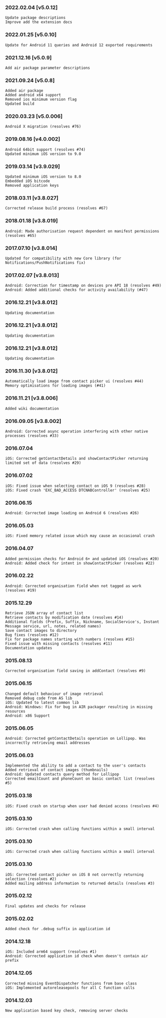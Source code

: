 ### 2022.02.04 [v5.0.12]

```
Update package descriptions 
Improve add the extension docs
```

### 2022.01.25 [v5.0.10]

```
Update for Android 11 queries and Android 12 exported requirements
```

### 2021.12.16 [v5.0.9]

```
Add air package parameter descriptions
```

### 2021.09.24 [v5.0.8]

```
Added air package
Added android x64 support
Removed ios minimum version flag
Updated build
```



### 2020.03.23 [v5.0.006]

```
Android X migration (resolves #76)
```


### 2019.08.16 [v4.0.002]

```
Android 64bit support (resolves #74)
Updated minimum iOS version to 9.0 
```


### 2019.03.14 [v3.9.029]

```
Updated minimum iOS version to 8.0
Embedded iOS bitcode
Removed application keys 
```


### 2018.03.11 [v3.8.027]

```
Corrected release build process (resolves #67)
```


### 2018.01.18 [v3.8.019]

```
Android: Made authorisation request dependent on manifest permissions (resolves #65)
```


### 2017.07.10 [v3.8.014]

```
Updated for compatibility with new Core library (for Notifications/PushNotifications fix)
```


### 2017.02.07 [v3.8.013]

```
Android: Correction for timestamp on devices pre API 18 (resolves #49)
Android: Added additional checks for activity availability (#47)
```


### 2016.12.21 [v3.8.012]

```
Updating documentation
```


### 2016.12.21 [v3.8.012]

```
Updating documentation
```


### 2016.12.21 [v3.8.012]

```
Updating documentation
```


### 2016.11.30 [v3.8.012]

```
Automatically load image from contact picker ui (resolves #44)
Memory optimisations for loading images (#41)
```


### 2016.11.21 [v3.8.006]

```
Added wiki documentation
```


### 2016.09.05 [v3.8.002]

```
Android: Corrected async operation interfering with other native processes (resolves #33)
```


###  2016.07.04

```
iOS: Corrected getContactDetails and showContactPicker returning limited set of data (resolves #29)
```


###  2016.07.02

```
iOS: Fixed issue when selecting contact on iOS 9 (resolves #28)
iOS: Fixed crash 'EXC_BAD_ACCESS DTCNABController' (resolves #25)
```


###  2016.06.15

```
Android: Corrected image loading on Android 6 (resolves #26)
```


### 2016.05.03

```
iOS: Fixed memory related issue which may cause an occasional crash
```


### 2016.04.07

```
Added permission checks for Android 6+ and updated iOS (resolves #20)
Android: Added check for intent in showContactPicker (resolves #22)
```


### 2016.02.22

```
Android: Corrected organisation field when not tagged as work (resolves #19)
```


### 2015.12.29

```
Retrieve JSON array of contact list
Retrieve contacts by modification date (resolves #14)
Additional fields (Prefix, Suffix, Nickname, SocialService's, Instant Message service, url, notes, related names) 
Save contact images to directory
Bug fixes (resolves #12)
Fix for package names starting with numbers (resolves #15)
Fixed issue with missing contacts (resolves #11)
Documentation updates
```


### 2015.08.13

```
Corrected organisation field saving in addContact (resolves #9)
```


### 2015.06.15

```
Changed default behaviour of image retrieval
Removed debug code from AS lib
iOS: Updated to latest common lib
Android: Windows: Fix for bug in AIR packager resulting in missing resources
Android: x86 Support
```


### 2015.06.05

```
Android: Corrected getContactDetails operation on Lollipop. Was incorrectly retrieving email addresses
```


### 2015.06.03

```
Implemented the ability to add a contact to the user's contacts
Added retrieval of contact images (thumbnails) 
Android: Updated contacts query method for Lollipop 
Corrected emailCount and phoneCount on basic contact list (resolves #5)
```


### 2015.03.18

```
iOS: Fixed crash on startup when user had denied access (resolves #4)
```


### 2015.03.10

```
iOS: Corrected crash when calling functions within a small interval
```


### 2015.03.10

```
iOS: Corrected crash when calling functions within a small interval
```


### 2015.03.10

```
iOS: Corrected contact picker on iOS 8 not correctly returning selection (resolves #2)
Added mailing address information to returned details (resolves #3)
```


### 2015.02.12

```
Final updates and checks for release
```


### 2015.02.02

```
Added check for .debug suffix in application id
```


### 2014.12.18

```
iOS: Included arm64 support (resolves #1) 
Android: Corrected application id check when doesn't contain air prefix 
```


### 2014.12.05

```
Corrected missing EventDispatcher functions from base class
iOS: Implemented autoreleasepools for all C function calls
```


### 2014.12.03

```
New application based key check, removing server checks
```
